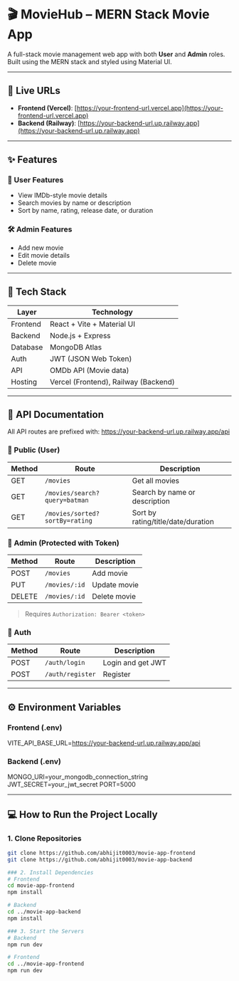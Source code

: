 # 🎬 MovieHub – MERN Stack Movie App

A full-stack movie management web app with both **User** and **Admin** roles. Built using the MERN stack and styled using Material UI.

---

## 🔗 Live URLs

- **Frontend (Vercel)**: [https://your-frontend-url.vercel.app](https://your-frontend-url.vercel.app)
- **Backend (Railway)**: [https://your-backend-url.up.railway.app](https://your-backend-url.up.railway.app)

---

## ✨ Features

### 👤 User Features
- View IMDb-style movie details
- Search movies by name or description
- Sort by name, rating, release date, or duration

### 🛠 Admin Features
- Add new movie
- Edit movie details
- Delete movie

---

## 🧰 Tech Stack

| Layer     | Technology                |
|-----------|---------------------------|
| Frontend  | React + Vite + Material UI|
| Backend   | Node.js + Express         |
| Database  | MongoDB Atlas             |
| Auth      | JWT (JSON Web Token)      |
| API       | OMDb API (Movie data)     |
| Hosting   | Vercel (Frontend), Railway (Backend) |

---

## 📘 API Documentation

All API routes are prefixed with:
https://your-backend-url.up.railway.app/api


### 🔹 Public (User)

| Method | Route                             | Description                          |
|--------|-----------------------------------|--------------------------------------|
| GET    | `/movies`                         | Get all movies                       |
| GET    | `/movies/search?query=batman`     | Search by name or description        |
| GET    | `/movies/sorted?sortBy=rating`    | Sort by rating/title/date/duration   |

### 🔐 Admin (Protected with Token)

| Method | Route             | Description           |
|--------|------------------|------------------------|
| POST   | `/movies`        | Add movie             |
| PUT    | `/movies/:id`    | Update movie          |
| DELETE | `/movies/:id`    | Delete movie          |

> Requires `Authorization: Bearer <token>`

### 🔑 Auth

| Method | Route         | Description      |
|--------|---------------|------------------|
| POST   | `/auth/login` | Login and get JWT|
| POST   | `/auth/register` | Register       |

---

## ⚙️ Environment Variables

### Frontend (.env)
VITE_API_BASE_URL=https://your-backend-url.up.railway.app/api

### Backend (.env)
MONGO_URI=your_mongodb_connection_string
JWT_SECRET=your_jwt_secret
PORT=5000


---
## 💻 How to Run the Project Locally

### 1. Clone Repositories

```bash
git clone https://github.com/abhijit0003/movie-app-frontend
git clone https://github.com/abhijit0003/movie-app-backend

### 2. Install Dependencies
# Frontend
cd movie-app-frontend
npm install

# Backend
cd ../movie-app-backend
npm install

### 3. Start the Servers
# Backend
npm run dev

# Frontend
cd ../movie-app-frontend
npm run dev
